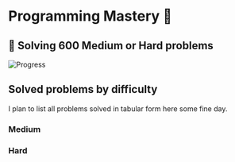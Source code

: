 # Programming Mastery :punch:

## :goal_net:  Solving 600 Medium or Hard problems 

![Progress](https://progress-bar.dev/64/?scale=600&title=InterviewGod&width=500&color=babaca&suffix=+problems+solved)

## Solved problems by difficulty
I plan to list all problems solved in tabular form here some fine day.

### Medium

### Hard

